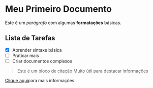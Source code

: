 # Meu Primeiro Documento

Este é um *parágrafo* com algumas **formatações** básicas.

## Lista de Tarefas
-[x] Aprender sintaxe básica
-[ ] Praticar mais
-[ ] Criar documentos complexos
>Este é um bloco de citação
>Muito útil para destacar informações

[Clique aqui](https://i.pinimg.com/200x150/b5/6c/21/b56c21e652986a5faa69db4642656515.jpg)para mais informações.
